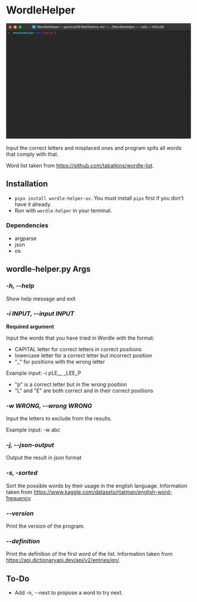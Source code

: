 # WordleHelper

![](docs/wordle-helper-vid.gif)

Input the correct letters and misplaced ones and program spits all words that comply with that.

Word list taken from https://github.com/tabatkins/wordle-list.

## Installation

* `pipx install wordle-helper-uc`. You must install `pipx` first if you don't have it already.
* Run with `wordle-helper` in your terminal.

### Dependencies

* argparse
* json
* os

## wordle-helper.py Args

### *-h, --help* 

Show help message and exit

### *-i INPUT, --input INPUT*

**Required argument**

Input the words that you have tried in Wordle with the format:

* CAPITAL letter for correct letters in correct positions
* lowercase letter for a correct letter but incorrect position
* "_" for positions with the wrong letter

Example input: -i pLE__ _LEE_P

* "p" is a correct letter but in the wrong position
* "L" and "E" are both correct and in their correct positions

### *-w WRONG, --wrong WRONG*

Input the letters to exclude from the results.

Example input: -w abc

### *-j, --json-output*

Output the result in json format

### *-s, -sorted*

Sort the possible words by their usage in the english language. Information taken from https://www.kaggle.com/datasets/rtatman/english-word-frequency

### *--version*

Print the version of the program.

### *--definition*

Print the definition of the first word of the list. Information taken from https://api.dictionaryapi.dev/api/v2/entries/en/.

## To-Do

* Add -n, --next to propose a word to try next.